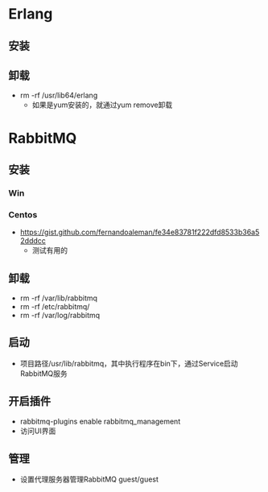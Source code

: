 # Erlang
## 安装

## 卸载
- rm -rf /usr/lib64/erlang     
	- 如果是yum安装的，就通过yum remove卸载

# RabbitMQ
## 安装
### Win


### Centos
- https://gist.github.com/fernandoaleman/fe34e83781f222dfd8533b36a52dddcc
	- 测试有用的

## 卸载
- rm -rf /var/lib/rabbitmq  
- rm -rf /etc/rabbitmq/  
- rm -rf /var/log/rabbitmq

## 启动
- 项目路径/usr/lib/rabbitmq，其中执行程序在bin下，通过Service启动RabbitMQ服务


## 开启插件
- rabbitmq-plugins enable rabbitmq_management  
- 访问UI界面

## 管理
- 设置代理服务器管理RabbitMQ guest/guest